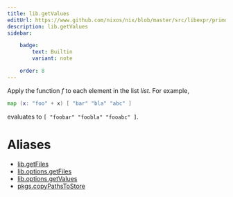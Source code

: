 ```yaml
---
title: lib.getValues
editUrl: https://www.github.com/nixos/nix/blob/master/src/libexpr/primops.cc
description: lib.getValues
sidebar:

    badge:
        text: Builtin
        variant: note

    order: 8
---
```


Apply the function *f* to each element in the list *list*. For
example,

```nix
map (x: "foo" + x) [ "bar" "bla" "abc" ]
```

evaluates to `[ "foobar" "foobla" "fooabc" ]`.


# Aliases

- [lib.getFiles](./reference/lib/lib-getFiles)
- [lib.options.getFiles](./reference/lib/options/lib-options-getFiles)
- [lib.options.getValues](./reference/lib/options/lib-options-getValues)
- [pkgs.copyPathsToStore](./reference/pkgs/pkgs-copyPathsToStore)


